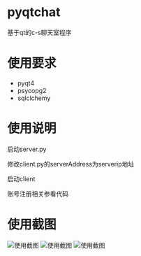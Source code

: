 # pyqtchat

基于qt的c-s聊天室程序

# 使用要求

- pyqt4
- psycopg2
- sqlclchemy

# 使用说明

启动server.py

修改client.py的serverAddress为serverip地址

启动client

账号注册相关参看代码

# 使用截图
![使用截图](https://raw.github.com/bebound/pyqtchat/master/screenShot/1.png)
![使用截图](https://raw.github.com/bebound/pyqtchat/master/screenShot/2.png)
![使用截图](https://raw.github.com/bebound/pyqtchat/master/screenShot/3.png)
